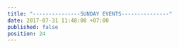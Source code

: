 ```yaml
---
title: "---------------SUNDAY EVENTS---------------"
date: 2017-07-31 11:48:00 +07:00
published: false
position: 24
---
```


